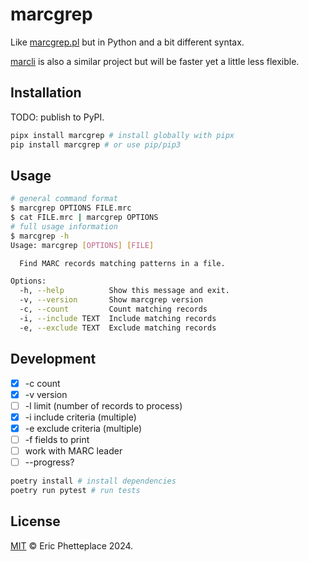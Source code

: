 # marcgrep

Like [marcgrep.pl](https://pusc.it/bib/MARCgrep) but in Python and a bit different syntax.

[marcli](https://github.com/hectorcorrea/marcli) is also a similar project but will be faster yet a little less flexible.

## Installation

TODO: publish to PyPI.

```sh
pipx install marcgrep # install globally with pipx
pip install marcgrep # or use pip/pip3
```

## Usage

```sh
# general command format
$ marcgrep OPTIONS FILE.mrc
$ cat FILE.mrc | marcgrep OPTIONS
# full usage information
$ marcgrep -h
Usage: marcgrep [OPTIONS] [FILE]

  Find MARC records matching patterns in a file.

Options:
  -h, --help          Show this message and exit.
  -v, --version       Show marcgrep version
  -c, --count         Count matching records
  -i, --include TEXT  Include matching records
  -e, --exclude TEXT  Exclude matching records
```

## Development

- [x] -c count
- [x] -v version
- [ ] -l limit (number of records to process)
- [x] -i include criteria (multiple)
- [x] -e exclude criteria (multiple)
- [ ] -f fields to print
- [ ] work with MARC leader
- [ ] --progress?

```sh
poetry install # install dependencies
poetry run pytest # run tests
```

## License

[MIT](https://opensource.org/license/mit) © Eric Phetteplace 2024.
